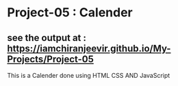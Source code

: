 # Project-05 : Calender
see the output at : https://iamchiranjeevir.github.io/My-Projects/Project-05
-
This is a Calender done using HTML CSS AND JavaScript 
